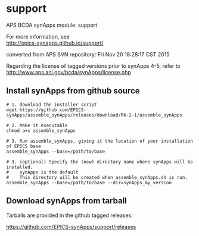 # support
APS BCDA synApps module: support

For more information, see  
    http://epics-synapps.github.io/support/
    
converted from APS SVN repository: Fri Nov 20 18:28:17 CST 2015

Regarding the license of tagged versions prior to synApps 4-5,
refer to http://www.aps.anl.gov/bcda/synApps/license.php


## Install synApps from github source

```
# 1. download the installer script
wget https://github.com/EPICS-synApps/assemble_synApps/releases/download/R6-2-1/assemble_synApps

# 2. Make it executable
chmod a+x assemble_synApps

# 3. Run assemble_synApps, giving it the location of your installation of EPICS base
assemble_synApps --base=/path/to/base

# 3. (optional) Specify the (new) directory name where synApps will be installed.
#    synApps is the default
#    This directory will be created when assemble_synApps.sh is run.
assemble_synApps --base=/path/to/base --dir=synApps_my_version

```


## Download synApps from tarball

Tarballs are provided in the github tagged releases:

https://github.com/EPICS-synApps/support/releases
